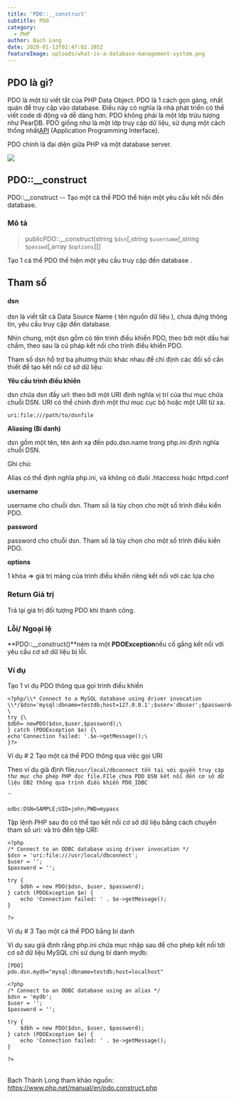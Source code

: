 ```yaml
---
title: 'PDO::__construct'
subtitle: PDO
category:
  - PHP
author: Bạch Long
date: 2020-01-13T02:47:02.105Z
featureImage: uploads/what-is-a-database-management-system.png
---
```

## PDO là gì?

PDO là một từ viết tắt của PHP Data Object. PDO là 1 cách gọn gàng, nhất quán để truy cập vào database. Điều này có nghĩa là nhà phát triển có thể viết code di động và dễ dàng hơn. PDO không phải là một lớp trừu tượng như PearDB. PDO giống như là một lớp truy cập dữ liệu, sử dụng một cách thống nhất[API](http://xn--api%20l%20g-e7a4n/?) (Application Programming Interface).

PDO chính là đại diện giữa PHP và một database server.

[![](https://1.bp.blogspot.com/-IN2jRAVRxUo/XgsJ7t-aCGI/AAAAAAAABD4/2xc2smVBK8UsofYQhRoIbm7Xo-hrUwE0ACLcBGAsYHQ/s1600/what-is-a-database-management-system.png)](https://1.bp.blogspot.com/-IN2jRAVRxUo/XgsJ7t-aCGI/AAAAAAAABD4/2xc2smVBK8UsofYQhRoIbm7Xo-hrUwE0ACLcBGAsYHQ/s1600/what-is-a-database-management-system.png)

## PDO::__construct

PDO::__construct -- Tạo một cá thể PDO thể hiện một yêu cầu kết nối đến database.

### **Mô tả**

> publicPDO::__construct(string `$dsn`[,string `$username`[,string `$passwd`[,array `$options`]]]

Tạo 1 cá thể PDO thể hiện một yêu cầu truy cập đến database .

## Tham số

#### dsn

dsn là viết tắt cả Data Source Name ( tên nguồn dữ liệu ), chưa đựng thông tin, yêu cầu truy cập đến database.

Nhìn chung, một dsn gồm có tên trình điều khiển PDO, theo bởi một dấu hai chấm, theo sau là cú pháp kết nối cho trình điều khiển PDO.

Tham số dsn hỗ trợ ba phương thức khác nhau để chỉ định các đối số cần thiết để tạo kết nối cơ sở dữ liệu:

**Yêu cầu trình điều khiển**

dsn chứa dsn đầy url: theo bởi một URI định nghĩa vị trí của thư mục chứa chuỗi DSN. URI có thể chỉnh định một thư mục cục bộ hoặc một URI từ xa.

`uri:file:///path/to/dsnfile`

**Aliasing (Bí danh)**

dsn gồm một tên, tên ánh xạ đến pdo.dsn.name trong php.ini định nghĩa chuỗi DSN.

Ghi chú:

Alias có thể định nghĩa php.ini, và không có đuôi .htaccess hoặc httpd.conf

**username**

username cho chuỗi dsn. Tham số là tùy chọn cho một số trình điều kiển PDO.

**password**

password cho chuỗi dsn. Tham số là tùy chọn cho một số trình điều kiển PDO.

**options**

1 khóa => giá trị mảng của trình điều khiển riêng kết nối với các lựa cho

### Return Giá trị

Trả lại giá trị đối tượng PDO khi thành công.

### Lỗi/ Ngoại lệ

**PDO::__construct()**ném ra một **PDOException**nếu cố gắng kết nối với yêu cầu cơ sở dữ liệu bị lỗi.

### Ví dụ

Tạo 1 ví dụ PDO thông qua gọi trình điều khiển

```
<?php/\\* Connect to a MySQL database using driver invocation \\*/$dsn='mysql:dbname=testdb;host=127.0.0.1';$user='dbuser';$password='dbpass';\
\
try {\
$dbh= newPDO($dsn,$user,$password);\
} catch (PDOException $e) {\
echo'Connection failed: '.$e->getMessage();\
}?>
```

Ví dụ # 2 Tạo một cá thể PDO thông qua việc gọi URI

Theo ví dụ giả định file`/usr/local/dbconnect tồn tại với quyền truy cập thư mục cho phép PHP đọc file.FIle chưa PDO DSN kết nối đến cơ sở dữ liệu DB2 thông qua trình điều khiển PDO_IDBC`

``

```
odbc:DSN=SAMPLE;UID=john;PWD=mypass
```

Tập lệnh PHP sau đó có thể tạo kết nối cơ sở dữ liệu bằng cách chuyển tham số uri: và trỏ đến tệp URI:

```
<?php
/* Connect to an ODBC database using driver invocation */
$dsn = 'uri:file:///usr/local/dbconnect';
$user = '';
$password = '';

try {
    $dbh = new PDO($dsn, $user, $password);
} catch (PDOException $e) {
    echo 'Connection failed: ' . $e->getMessage();
}

?>
```

Ví dụ # 3 Tạo một cá thể PDO bằng bí danh

Ví dụ sau giả định rằng php.ini chứa mục nhập sau để cho phép kết nối tới cơ sở dữ liệu MySQL chỉ sử dụng bí danh mydb:

```
[PDO]
pdo.dsn.mydb="mysql:dbname=testdb;host=localhost"
```

```
<?php
/* Connect to an ODBC database using an alias */
$dsn = 'mydb';
$user = '';
$password = '';

try {
    $dbh = new PDO($dsn, $user, $password);
} catch (PDOException $e) {
    echo 'Connection failed: ' . $e->getMessage();
}

?>
```

\
Bạch Thành Long tham khảo nguồn: <https://www.php.net/manual/en/pdo.construct.php>
